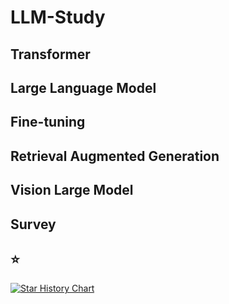 # LLM-Study

## Transformer

## Large Language Model

## Fine-tuning

## Retrieval Augmented Generation

## Vision Large Model

## Survey

## ⭐

[![Star History Chart](https://api.star-history.com/svg?repos=Jingkou1012/LLM-Study)](https://star-history.com/#Jingkou1012/LLM-Study)
